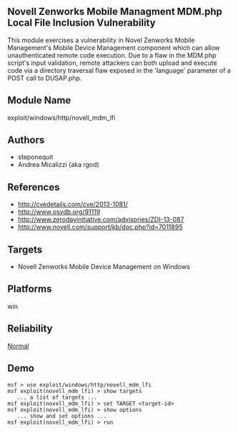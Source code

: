 ## Novell Zenworks Mobile Managment MDM.php Local File Inclusion Vulnerability

This module exercises a vulnerability in Novel Zenworks 
Mobile Management's Mobile Device Management component which 
can allow unauthenticated remote code execution. Due to a 
flaw in the MDM.php script's input validation, remote 
attackers can both upload and execute code via a directory 
traversal flaw exposed in the 'language' parameter of a POST 
call to DUSAP.php.


## Module Name
exploit/windows/http/novell_mdm_lfi

## Authors
* steponequit
* Andrea Micalizzi (aka rgod)


## References
* http://cvedetails.com/cve/2013-1081/
* http://www.osvdb.org/91119
* http://www.zerodayinitiative.com/advisories/ZDI-13-087
* http://www.novell.com/support/kb/doc.php?id=7011895



## Targets
* Novell Zenworks Mobile Device Management on Windows


## Platforms
win

## Reliability
[Normal](https://github.com/rapid7/metasploit-framework/wiki/Exploit-Ranking)

## Demo

```
msf > use exploit/windows/http/novell_mdm_lfi
msf exploit(novell_mdm_lfi) > show targets
   ... a list of targets ...
msf exploit(novell_mdm_lfi) > set TARGET <target-id>
msf exploit(novell_mdm_lfi) > show options
   ... show and set options ...
msf exploit(novell_mdm_lfi) > run
```
    
    